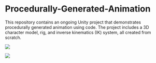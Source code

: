 # Procedurally-Generated-Animation
 This repository contains an ongoing Unity project that demonstrates procedurally generated animation using code. The project includes a 3D character model, rig, and inverse kinematics (IK) system, all created from scratch.
 
![](https://media.giphy.com/media/v1.Y2lkPTc5MGI3NjExNWNhNTg1ZmI2NjUxNjIyNWFiYjIwOWIzMWFjOGE0OTVkMjAwNTZmNSZlcD12MV9pbnRlcm5hbF9naWZzX2dpZklkJmN0PWc/s2HNC98rnCvOliviMq/giphy.gif)

![](https://media.giphy.com/media/v1.Y2lkPTc5MGI3NjExNDU5ZjAxMjZjYzY0NjU2NjU0NTk1YjY0YmNmZGE4Zjc5MWRhMjk1MCZlcD12MV9pbnRlcm5hbF9naWZzX2dpZklkJmN0PWc/3a3nlsqtrJWAGHQev2/giphy.gif)


